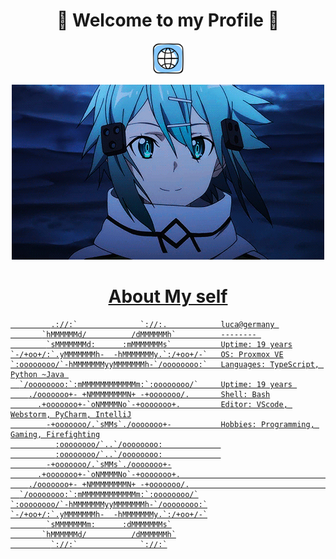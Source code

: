 <h1 align="center">
  💬 Welcome to my Profile 💬
</h1>

<p align="center">
<a href="https://bobby68.de" target="_blank">
  <img height="50" src="https://github.com/luca-naujoks/pics/blob/main/website-icon.png"/>
</p>

<p align="center">
  <img src= "https://github.com/luca-naujoks/pics/blob/main/sinon.gif">
</p>

<h1 align="center">
  About My self
</h1>

```kotlink
         .://:`              `://:.            luca@germany 
       `hMMMMMMd/          /dMMMMMMh`          -------- 
        `sMMMMMMMd:      :mMMMMMMMs`           Uptime: 19 years
`-/+oo+/:`.yMMMMMMMh-  -hMMMMMMMy.`:/+oo+/-`   OS: Proxmox VE
`:oooooooo/`-hMMMMMMMyyMMMMMMMh-`/oooooooo:`   Languages: TypeScript, Python ~Java 
  `/oooooooo:`:mMMMMMMMMMMMMm:`:oooooooo/`     Uptime: 19 years 
    ./ooooooo+- +NMMMMMMMMN+ -+ooooooo/.       Shell: Bash
      .+ooooooo+-`oNMMMMNo`-+ooooooo+.         Editor: VScode, Webstorm, PyCharm, IntelliJ
        -+ooooooo/.`sMMs`./ooooooo+-           Hobbies: Programming, Gaming, Firefighting
          :oooooooo/`..`/oooooooo:             
          :oooooooo/`..`/oooooooo:             
        -+ooooooo/.`sMMs`./ooooooo+-
      .+ooooooo+-`oNMMMMNo`-+ooooooo+.                                 
    ./ooooooo+- +NMMMMMMMMN+ -+ooooooo/.                               
  `/oooooooo:`:mMMMMMMMMMMMMm:`:oooooooo/`
`:oooooooo/`-hMMMMMMMyyMMMMMMMh-`/oooooooo:`
`-/+oo+/:`.yMMMMMMMh-  -hMMMMMMMy.`:/+oo+/-`
        `sMMMMMMMm:      :dMMMMMMMs`
       `hMMMMMMd/          /dMMMMMMh`
         `://:`              `://:`
